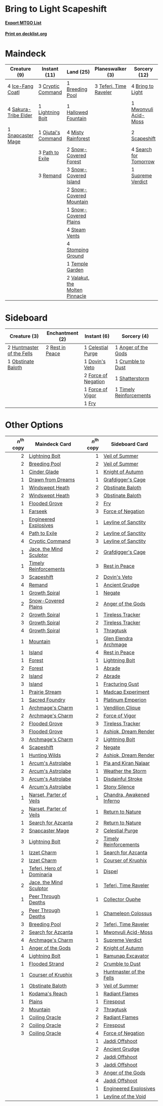 # Bring to Light Scapeshift

#### [Export MTGO List](../collection/Bring%20to%20Light%20Scapeshift/Bring%20to%20Light%20Scapeshift.txt)
#### [Print on decklist.org](http://decklist.org/?deckmain=1%09Breeding%20Pool%0A4%09Bring%20to%20Light%0A3%09Cryptic%20Command%0A1%09Hallowed%20Fountain%0A4%09Ice-Fang%20Coatl%0A1%09Lightning%20Bolt%0A4%09Misty%20Rainforest%0A1%09Mwonvuli%20Acid-Moss%0A1%09Ojutai's%20Command%0A3%09Path%20to%20Exile%0A3%09Remand%0A4%09Sakura-Tribe%20Elder%0A2%09Scapeshift%0A4%09Search%20for%20Tomorrow%0A1%09Snapcaster%20Mage%0A2%09Snow-Covered%20Forest%0A3%09Snow-Covered%20Island%0A2%09Snow-Covered%20Mountain%0A1%09Snow-Covered%20Plains%0A4%09Steam%20Vents%0A4%09Stomping%20Ground%0A1%09Supreme%20Verdict%0A3%09Teferi,%20Time%20Raveler%0A1%09Temple%20Garden%0A2%09Valakut,%20the%20Molten%20Pinnacle&deckside=1%09Anger%20of%20the%20Gods%0A1%09Celestial%20Purge%0A1%09Crumble%20to%20Dust%0A1%09Dovin's%20Veto%0A2%09Force%20of%20Negation%0A1%09Force%20of%20Vigor%0A1%09Fry%0A2%09Huntmaster%20of%20the%20Fells%0A1%09Obstinate%20Baloth%0A2%09Rest%20in%20Peace%0A1%09Shatterstorm%0A1%09Timely%20Reinforcements)
# Maindeck

|                                         Creature (9)                                          |                                        Instant (11)                                         |                                                Land (25)                                                |                                        Planeswalker (3)                                         |                                          Sorcery (12)                                          |
|-----------------------------------------------------------------------------------------------|---------------------------------------------------------------------------------------------|---------------------------------------------------------------------------------------------------------|-------------------------------------------------------------------------------------------------|------------------------------------------------------------------------------------------------|
|4 [Ice-Fang Coatl](http://gatherer.wizards.com/Pages/Card/Details.aspx?multiverseid=464152)    |3 [Cryptic Command](http://gatherer.wizards.com/Pages/Card/Details.aspx?multiverseid=438614) |1 [Breeding Pool](http://gatherer.wizards.com/Pages/Card/Details.aspx?multiverseid=97088)                |3 [Teferi, Time Raveler](http://gatherer.wizards.com/Pages/Card/Details.aspx?multiverseid=461148)|4 [Bring to Light](http://gatherer.wizards.com/Pages/Card/Details.aspx?multiverseid=401831)     |
|4 [Sakura-Tribe Elder](http://gatherer.wizards.com/Pages/Card/Details.aspx?multiverseid=220582)|1 [Lightning Bolt](http://gatherer.wizards.com/Pages/Card/Details.aspx?multiverseid=806)     |1 [Hallowed Fountain](http://gatherer.wizards.com/Pages/Card/Details.aspx?multiverseid=97071)            |                                                                                                 |1 [Mwonvuli Acid-Moss](http://gatherer.wizards.com/Pages/Card/Details.aspx?multiverseid=118888) |
|1 [Snapcaster Mage](http://gatherer.wizards.com/Pages/Card/Details.aspx?multiverseid=227676)   |1 [Ojutai's Command](http://gatherer.wizards.com/Pages/Card/Details.aspx?multiverseid=394642)|4 [Misty Rainforest](http://gatherer.wizards.com/Pages/Card/Details.aspx?multiverseid=405102)            |                                                                                                 |2 [Scapeshift](http://gatherer.wizards.com/Pages/Card/Details.aspx?multiverseid=447337)         |
|                                                                                               |3 [Path to Exile](http://gatherer.wizards.com/Pages/Card/Details.aspx?multiverseid=220511)   |2 [Snow-Covered Forest](http://gatherer.wizards.com/Pages/Card/Details.aspx?multiverseid=121192)         |                                                                                                 |4 [Search for Tomorrow](http://gatherer.wizards.com/Pages/Card/Details.aspx?multiverseid=205408)|
|                                                                                               |3 [Remand](http://gatherer.wizards.com/Pages/Card/Details.aspx?multiverseid=380255)          |3 [Snow-Covered Island](http://gatherer.wizards.com/Pages/Card/Details.aspx?multiverseid=121130)         |                                                                                                 |1 [Supreme Verdict](http://gatherer.wizards.com/Pages/Card/Details.aspx?multiverseid=438776)    |
|                                                                                               |                                                                                             |2 [Snow-Covered Mountain](http://gatherer.wizards.com/Pages/Card/Details.aspx?multiverseid=121233)       |                                                                                                 |                                                                                                |
|                                                                                               |                                                                                             |1 [Snow-Covered Plains](http://gatherer.wizards.com/Pages/Card/Details.aspx?multiverseid=121267)         |                                                                                                 |                                                                                                |
|                                                                                               |                                                                                             |4 [Steam Vents](http://gatherer.wizards.com/Pages/Card/Details.aspx?multiverseid=405109)                 |                                                                                                 |                                                                                                |
|                                                                                               |                                                                                             |4 [Stomping Ground](http://gatherer.wizards.com/Pages/Card/Details.aspx?multiverseid=405110)             |                                                                                                 |                                                                                                |
|                                                                                               |                                                                                             |1 [Temple Garden](http://gatherer.wizards.com/Pages/Card/Details.aspx?multiverseid=405112)               |                                                                                                 |                                                                                                |
|                                                                                               |                                                                                             |2 [Valakut, the Molten Pinnacle](http://gatherer.wizards.com/Pages/Card/Details.aspx?multiverseid=190400)|                                                                                                 |                                                                                                |


# Sideboard

|                                            Creature (3)                                            |                                     Enchantment (2)                                      |                                         Instant (6)                                          |                                           Sorcery (4)                                            |
|----------------------------------------------------------------------------------------------------|------------------------------------------------------------------------------------------|----------------------------------------------------------------------------------------------|--------------------------------------------------------------------------------------------------|
|2 [Huntmaster of the Fells](http://gatherer.wizards.com/Pages/Card/Details.aspx?multiverseid=262875)|2 [Rest in Peace](http://gatherer.wizards.com/Pages/Card/Details.aspx?multiverseid=442021)|1 [Celestial Purge](http://gatherer.wizards.com/Pages/Card/Details.aspx?multiverseid=183055)  |1 [Anger of the Gods](http://gatherer.wizards.com/Pages/Card/Details.aspx?multiverseid=438682)    |
|1 [Obstinate Baloth](http://gatherer.wizards.com/Pages/Card/Details.aspx?multiverseid=438745)       |                                                                                          |1 [Dovin's Veto](http://gatherer.wizards.com/Pages/Card/Details.aspx?multiverseid=461120)     |1 [Crumble to Dust](http://gatherer.wizards.com/Pages/Card/Details.aspx?multiverseid=401850)      |
|                                                                                                    |                                                                                          |2 [Force of Negation](http://gatherer.wizards.com/Pages/Card/Details.aspx?multiverseid=464001)|1 [Shatterstorm](http://gatherer.wizards.com/Pages/Card/Details.aspx?multiverseid=130370)         |
|                                                                                                    |                                                                                          |1 [Force of Vigor](http://gatherer.wizards.com/Pages/Card/Details.aspx?multiverseid=464113)   |1 [Timely Reinforcements](http://gatherer.wizards.com/Pages/Card/Details.aspx?multiverseid=220074)|
|                                                                                                    |                                                                                          |1 [Fry](http://gatherer.wizards.com/Pages/Card/Details.aspx?multiverseid=466894)              |                                                                                                  |


# Other Options

|*n*<sup>th</sup> copy|                                           Maindeck Card                                            |*n*<sup>th</sup> copy|                                           Sideboard Card                                           |
|--------------------:|----------------------------------------------------------------------------------------------------|--------------------:|----------------------------------------------------------------------------------------------------|
|                    2|[Lightning Bolt](http://gatherer.wizards.com/Pages/Card/Details.aspx?multiverseid=806)              |                    1|[Veil of Summer](http://gatherer.wizards.com/Pages/Card/Details.aspx?multiverseid=466952)           |
|                    2|[Breeding Pool](http://gatherer.wizards.com/Pages/Card/Details.aspx?multiverseid=97088)             |                    2|[Veil of Summer](http://gatherer.wizards.com/Pages/Card/Details.aspx?multiverseid=466952)           |
|                    1|[Cinder Glade](http://gatherer.wizards.com/Pages/Card/Details.aspx?multiverseid=401841)             |                    1|[Knight of Autumn](http://gatherer.wizards.com/Pages/Card/Details.aspx?multiverseid=452933)         |
|                    1|[Drawn from Dreams](http://gatherer.wizards.com/Pages/Card/Details.aspx?multiverseid=466810)        |                    1|[Grafdigger's Cage](http://gatherer.wizards.com/Pages/Card/Details.aspx?multiverseid=278452)        |
|                    1|[Windswept Heath](http://gatherer.wizards.com/Pages/Card/Details.aspx?multiverseid=405115)          |                    2|[Obstinate Baloth](http://gatherer.wizards.com/Pages/Card/Details.aspx?multiverseid=438745)         |
|                    2|[Windswept Heath](http://gatherer.wizards.com/Pages/Card/Details.aspx?multiverseid=405115)          |                    3|[Obstinate Baloth](http://gatherer.wizards.com/Pages/Card/Details.aspx?multiverseid=438745)         |
|                    1|[Flooded Grove](http://gatherer.wizards.com/Pages/Card/Details.aspx?multiverseid=442228)            |                    2|[Fry](http://gatherer.wizards.com/Pages/Card/Details.aspx?multiverseid=466894)                      |
|                    1|[Farseek](http://gatherer.wizards.com/Pages/Card/Details.aspx?multiverseid=420766)                  |                    3|[Force of Negation](http://gatherer.wizards.com/Pages/Card/Details.aspx?multiverseid=464001)        |
|                    1|[Engineered Explosives](http://gatherer.wizards.com/Pages/Card/Details.aspx?multiverseid=50139)     |                    1|[Leyline of Sanctity](http://gatherer.wizards.com/Pages/Card/Details.aspx?multiverseid=204993)      |
|                    4|[Path to Exile](http://gatherer.wizards.com/Pages/Card/Details.aspx?multiverseid=220511)            |                    2|[Leyline of Sanctity](http://gatherer.wizards.com/Pages/Card/Details.aspx?multiverseid=204993)      |
|                    4|[Cryptic Command](http://gatherer.wizards.com/Pages/Card/Details.aspx?multiverseid=438614)          |                    3|[Leyline of Sanctity](http://gatherer.wizards.com/Pages/Card/Details.aspx?multiverseid=204993)      |
|                    1|[Jace, the Mind Sculptor](http://gatherer.wizards.com/Pages/Card/Details.aspx?multiverseid=442051)  |                    2|[Grafdigger's Cage](http://gatherer.wizards.com/Pages/Card/Details.aspx?multiverseid=278452)        |
|                    1|[Timely Reinforcements](http://gatherer.wizards.com/Pages/Card/Details.aspx?multiverseid=220074)    |                    3|[Rest in Peace](http://gatherer.wizards.com/Pages/Card/Details.aspx?multiverseid=442021)            |
|                    3|[Scapeshift](http://gatherer.wizards.com/Pages/Card/Details.aspx?multiverseid=447337)               |                    2|[Dovin's Veto](http://gatherer.wizards.com/Pages/Card/Details.aspx?multiverseid=461120)             |
|                    4|[Remand](http://gatherer.wizards.com/Pages/Card/Details.aspx?multiverseid=380255)                   |                    1|[Ancient Grudge](http://gatherer.wizards.com/Pages/Card/Details.aspx?multiverseid=235600)           |
|                    1|[Growth Spiral](http://gatherer.wizards.com/Pages/Card/Details.aspx?multiverseid=457322)            |                    1|[Negate](http://gatherer.wizards.com/Pages/Card/Details.aspx?multiverseid=423707)                   |
|                    2|[Snow-Covered Plains](http://gatherer.wizards.com/Pages/Card/Details.aspx?multiverseid=121267)      |                    2|[Anger of the Gods](http://gatherer.wizards.com/Pages/Card/Details.aspx?multiverseid=438682)        |
|                    2|[Growth Spiral](http://gatherer.wizards.com/Pages/Card/Details.aspx?multiverseid=457322)            |                    1|[Tireless Tracker](http://gatherer.wizards.com/Pages/Card/Details.aspx?multiverseid=409997)         |
|                    3|[Growth Spiral](http://gatherer.wizards.com/Pages/Card/Details.aspx?multiverseid=457322)            |                    2|[Tireless Tracker](http://gatherer.wizards.com/Pages/Card/Details.aspx?multiverseid=409997)         |
|                    4|[Growth Spiral](http://gatherer.wizards.com/Pages/Card/Details.aspx?multiverseid=457322)            |                    1|[Thragtusk](http://gatherer.wizards.com/Pages/Card/Details.aspx?multiverseid=430614)                |
|                    1|[Mountain](http://gatherer.wizards.com/Pages/Card/Details.aspx?multiverseid=439859)                 |                    1|[Glen Elendra Archmage](http://gatherer.wizards.com/Pages/Card/Details.aspx?multiverseid=157977)    |
|                    1|[Island](http://gatherer.wizards.com/Pages/Card/Details.aspx?multiverseid=439857)                   |                    4|[Rest in Peace](http://gatherer.wizards.com/Pages/Card/Details.aspx?multiverseid=442021)            |
|                    1|[Forest](http://gatherer.wizards.com/Pages/Card/Details.aspx?multiverseid=439860)                   |                    1|[Lightning Bolt](http://gatherer.wizards.com/Pages/Card/Details.aspx?multiverseid=806)              |
|                    2|[Forest](http://gatherer.wizards.com/Pages/Card/Details.aspx?multiverseid=439860)                   |                    1|[Abrade](http://gatherer.wizards.com/Pages/Card/Details.aspx?multiverseid=430772)                   |
|                    2|[Island](http://gatherer.wizards.com/Pages/Card/Details.aspx?multiverseid=439857)                   |                    2|[Abrade](http://gatherer.wizards.com/Pages/Card/Details.aspx?multiverseid=430772)                   |
|                    3|[Island](http://gatherer.wizards.com/Pages/Card/Details.aspx?multiverseid=439857)                   |                    1|[Fracturing Gust](http://gatherer.wizards.com/Pages/Card/Details.aspx?multiverseid=146759)          |
|                    1|[Prairie Stream](http://gatherer.wizards.com/Pages/Card/Details.aspx?multiverseid=401998)           |                    1|[Madcap Experiment](http://gatherer.wizards.com/Pages/Card/Details.aspx?multiverseid=417695)        |
|                    1|[Sacred Foundry](http://gatherer.wizards.com/Pages/Card/Details.aspx?multiverseid=405106)           |                    1|[Platinum Emperion](http://gatherer.wizards.com/Pages/Card/Details.aspx?multiverseid=457134)        |
|                    1|[Archmage's Charm](http://gatherer.wizards.com/Pages/Card/Details.aspx?multiverseid=463989)         |                    1|[Vendilion Clique](http://gatherer.wizards.com/Pages/Card/Details.aspx?multiverseid=442065)         |
|                    2|[Archmage's Charm](http://gatherer.wizards.com/Pages/Card/Details.aspx?multiverseid=463989)         |                    2|[Force of Vigor](http://gatherer.wizards.com/Pages/Card/Details.aspx?multiverseid=464113)           |
|                    2|[Flooded Grove](http://gatherer.wizards.com/Pages/Card/Details.aspx?multiverseid=442228)            |                    3|[Tireless Tracker](http://gatherer.wizards.com/Pages/Card/Details.aspx?multiverseid=409997)         |
|                    3|[Flooded Grove](http://gatherer.wizards.com/Pages/Card/Details.aspx?multiverseid=442228)            |                    1|[Ashiok, Dream Render](http://gatherer.wizards.com/Pages/Card/Details.aspx?multiverseid=461155)     |
|                    3|[Archmage's Charm](http://gatherer.wizards.com/Pages/Card/Details.aspx?multiverseid=463989)         |                    2|[Lightning Bolt](http://gatherer.wizards.com/Pages/Card/Details.aspx?multiverseid=806)              |
|                    4|[Scapeshift](http://gatherer.wizards.com/Pages/Card/Details.aspx?multiverseid=447337)               |                    2|[Negate](http://gatherer.wizards.com/Pages/Card/Details.aspx?multiverseid=423707)                   |
|                    1|[Hunting Wilds](http://gatherer.wizards.com/Pages/Card/Details.aspx?multiverseid=451107)            |                    2|[Ashiok, Dream Render](http://gatherer.wizards.com/Pages/Card/Details.aspx?multiverseid=461155)     |
|                    1|[Arcum's Astrolabe](http://gatherer.wizards.com/Pages/Card/Details.aspx?multiverseid=464169)        |                    1|[Pia and Kiran Nalaar](http://gatherer.wizards.com/Pages/Card/Details.aspx?multiverseid=442783)     |
|                    2|[Arcum's Astrolabe](http://gatherer.wizards.com/Pages/Card/Details.aspx?multiverseid=464169)        |                    1|[Weather the Storm](http://gatherer.wizards.com/Pages/Card/Details.aspx?multiverseid=464140)        |
|                    3|[Arcum's Astrolabe](http://gatherer.wizards.com/Pages/Card/Details.aspx?multiverseid=464169)        |                    1|[Disdainful Stroke](http://gatherer.wizards.com/Pages/Card/Details.aspx?multiverseid=420705)        |
|                    4|[Arcum's Astrolabe](http://gatherer.wizards.com/Pages/Card/Details.aspx?multiverseid=464169)        |                    1|[Stony Silence](http://gatherer.wizards.com/Pages/Card/Details.aspx?multiverseid=247425)            |
|                    1|[Narset, Parter of Veils](http://gatherer.wizards.com/Pages/Card/Details.aspx?multiverseid=460988)  |                    1|[Chandra, Awakened Inferno](http://gatherer.wizards.com/Pages/Card/Details.aspx?multiverseid=466881)|
|                    2|[Narset, Parter of Veils](http://gatherer.wizards.com/Pages/Card/Details.aspx?multiverseid=460988)  |                    1|[Return to Nature](http://gatherer.wizards.com/Pages/Card/Details.aspx?multiverseid=461102)         |
|                    1|[Search for Azcanta](http://gatherer.wizards.com/Pages/Card/Details.aspx?multiverseid=435226)       |                    2|[Return to Nature](http://gatherer.wizards.com/Pages/Card/Details.aspx?multiverseid=461102)         |
|                    2|[Snapcaster Mage](http://gatherer.wizards.com/Pages/Card/Details.aspx?multiverseid=227676)          |                    2|[Celestial Purge](http://gatherer.wizards.com/Pages/Card/Details.aspx?multiverseid=183055)          |
|                    3|[Lightning Bolt](http://gatherer.wizards.com/Pages/Card/Details.aspx?multiverseid=806)              |                    2|[Timely Reinforcements](http://gatherer.wizards.com/Pages/Card/Details.aspx?multiverseid=220074)    |
|                    1|[Izzet Charm](http://gatherer.wizards.com/Pages/Card/Details.aspx?multiverseid=338413)              |                    1|[Search for Azcanta](http://gatherer.wizards.com/Pages/Card/Details.aspx?multiverseid=435226)       |
|                    2|[Izzet Charm](http://gatherer.wizards.com/Pages/Card/Details.aspx?multiverseid=338413)              |                    1|[Courser of Kruphix](http://gatherer.wizards.com/Pages/Card/Details.aspx?multiverseid=442153)       |
|                    1|[Teferi, Hero of Dominaria](http://gatherer.wizards.com/Pages/Card/Details.aspx?multiverseid=443095)|                    1|[Dispel](http://gatherer.wizards.com/Pages/Card/Details.aspx?multiverseid=401858)                   |
|                    2|[Jace, the Mind Sculptor](http://gatherer.wizards.com/Pages/Card/Details.aspx?multiverseid=442051)  |                    1|[Teferi, Time Raveler](http://gatherer.wizards.com/Pages/Card/Details.aspx?multiverseid=461148)     |
|                    1|[Peer Through Depths](http://gatherer.wizards.com/Pages/Card/Details.aspx?multiverseid=78690)       |                    1|[Collector Ouphe](http://gatherer.wizards.com/Pages/Card/Details.aspx?multiverseid=464107)          |
|                    2|[Peer Through Depths](http://gatherer.wizards.com/Pages/Card/Details.aspx?multiverseid=78690)       |                    1|[Chameleon Colossus](http://gatherer.wizards.com/Pages/Card/Details.aspx?multiverseid=220451)       |
|                    3|[Breeding Pool](http://gatherer.wizards.com/Pages/Card/Details.aspx?multiverseid=97088)             |                    2|[Teferi, Time Raveler](http://gatherer.wizards.com/Pages/Card/Details.aspx?multiverseid=461148)     |
|                    2|[Search for Azcanta](http://gatherer.wizards.com/Pages/Card/Details.aspx?multiverseid=435226)       |                    1|[Mwonvuli Acid-Moss](http://gatherer.wizards.com/Pages/Card/Details.aspx?multiverseid=118888)       |
|                    4|[Archmage's Charm](http://gatherer.wizards.com/Pages/Card/Details.aspx?multiverseid=463989)         |                    1|[Supreme Verdict](http://gatherer.wizards.com/Pages/Card/Details.aspx?multiverseid=438776)          |
|                    1|[Anger of the Gods](http://gatherer.wizards.com/Pages/Card/Details.aspx?multiverseid=438682)        |                    2|[Knight of Autumn](http://gatherer.wizards.com/Pages/Card/Details.aspx?multiverseid=452933)         |
|                    4|[Lightning Bolt](http://gatherer.wizards.com/Pages/Card/Details.aspx?multiverseid=806)              |                    1|[Ramunap Excavator](http://gatherer.wizards.com/Pages/Card/Details.aspx?multiverseid=430818)        |
|                    1|[Flooded Strand](http://gatherer.wizards.com/Pages/Card/Details.aspx?multiverseid=405098)           |                    2|[Crumble to Dust](http://gatherer.wizards.com/Pages/Card/Details.aspx?multiverseid=401850)          |
|                    1|[Courser of Kruphix](http://gatherer.wizards.com/Pages/Card/Details.aspx?multiverseid=442153)       |                    3|[Huntmaster of the Fells](http://gatherer.wizards.com/Pages/Card/Details.aspx?multiverseid=262875)  |
|                    1|[Obstinate Baloth](http://gatherer.wizards.com/Pages/Card/Details.aspx?multiverseid=438745)         |                    3|[Veil of Summer](http://gatherer.wizards.com/Pages/Card/Details.aspx?multiverseid=466952)           |
|                    1|[Kodama's Reach](http://gatherer.wizards.com/Pages/Card/Details.aspx?multiverseid=405280)           |                    1|[Radiant Flames](http://gatherer.wizards.com/Pages/Card/Details.aspx?multiverseid=402002)           |
|                    1|[Plains](http://gatherer.wizards.com/Pages/Card/Details.aspx?multiverseid=439856)                   |                    1|[Firespout](http://gatherer.wizards.com/Pages/Card/Details.aspx?multiverseid=247407)                |
|                    2|[Mountain](http://gatherer.wizards.com/Pages/Card/Details.aspx?multiverseid=439859)                 |                    2|[Thragtusk](http://gatherer.wizards.com/Pages/Card/Details.aspx?multiverseid=430614)                |
|                    1|[Coiling Oracle](http://gatherer.wizards.com/Pages/Card/Details.aspx?multiverseid=405176)           |                    2|[Radiant Flames](http://gatherer.wizards.com/Pages/Card/Details.aspx?multiverseid=402002)           |
|                    2|[Coiling Oracle](http://gatherer.wizards.com/Pages/Card/Details.aspx?multiverseid=405176)           |                    2|[Firespout](http://gatherer.wizards.com/Pages/Card/Details.aspx?multiverseid=247407)                |
|                    3|[Coiling Oracle](http://gatherer.wizards.com/Pages/Card/Details.aspx?multiverseid=405176)           |                    4|[Force of Negation](http://gatherer.wizards.com/Pages/Card/Details.aspx?multiverseid=464001)        |
|                     |                                                                                                    |                    1|[Jaddi Offshoot](http://gatherer.wizards.com/Pages/Card/Details.aspx?multiverseid=401928)           |
|                     |                                                                                                    |                    2|[Ancient Grudge](http://gatherer.wizards.com/Pages/Card/Details.aspx?multiverseid=235600)           |
|                     |                                                                                                    |                    2|[Jaddi Offshoot](http://gatherer.wizards.com/Pages/Card/Details.aspx?multiverseid=401928)           |
|                     |                                                                                                    |                    3|[Jaddi Offshoot](http://gatherer.wizards.com/Pages/Card/Details.aspx?multiverseid=401928)           |
|                     |                                                                                                    |                    3|[Anger of the Gods](http://gatherer.wizards.com/Pages/Card/Details.aspx?multiverseid=438682)        |
|                     |                                                                                                    |                    4|[Jaddi Offshoot](http://gatherer.wizards.com/Pages/Card/Details.aspx?multiverseid=401928)           |
|                     |                                                                                                    |                    1|[Engineered Explosives](http://gatherer.wizards.com/Pages/Card/Details.aspx?multiverseid=50139)     |
|                     |                                                                                                    |                    1|[Leyline of the Void](http://gatherer.wizards.com/Pages/Card/Details.aspx?multiverseid=107682)      |


